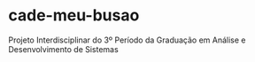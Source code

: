 # cade-meu-busao
Projeto Interdisciplinar do 3º Período da Graduação em Análise e Desenvolvimento de Sistemas
